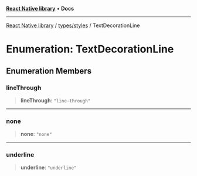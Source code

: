 [**React Native library**](../../../index.md) • **Docs**

***

[React Native library](../../../modules.md) / [types/styles](../index.md) / TextDecorationLine

# Enumeration: TextDecorationLine

## Enumeration Members

### lineThrough

> **lineThrough**: `"line-through"`

***

### none

> **none**: `"none"`

***

### underline

> **underline**: `"underline"`
